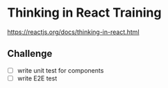 # Thinking in React Training

https://reactjs.org/docs/thinking-in-react.html

## Challenge

- [ ] write unit test for components
- [ ] write E2E test
